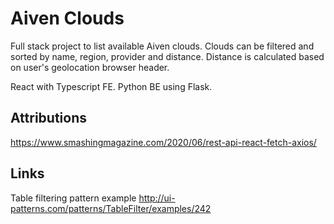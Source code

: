 # Aiven Clouds

Full stack project to list available Aiven clouds.
Clouds can be filtered and sorted by name, region, provider and distance.
Distance is calculated based on user's geolocation browser header.

React with Typescript FE.
Python BE using Flask.

## Attributions

https://www.smashingmagazine.com/2020/06/rest-api-react-fetch-axios/

## Links

Table filtering pattern example
http://ui-patterns.com/patterns/TableFilter/examples/242
